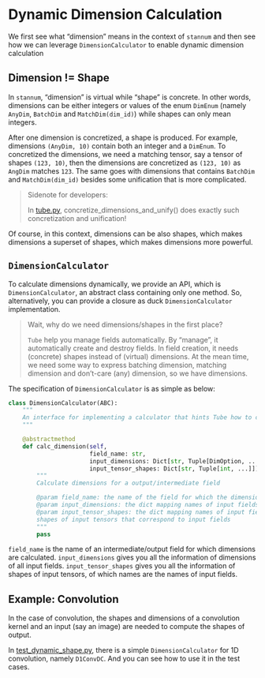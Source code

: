 # Dynamic Dimension Calculation

We first see what “dimension” means in the context of `stannum` and then see how we can leverage `DimensionCalculator` to enable dynamic dimension calculation

## Dimension != Shape

In `stannum`, “dimension” is virtual while “shape” is concrete. In other words, dimensions can be either integers or values of the enum `DimEnum` (namely `AnyDim`, `BatchDim` and `MatchDim(dim_id)`) while shapes can only mean integers.

After one dimension is concretized, a shape is produced. For example, dimensions `(AnyDim, 10)` contain both an integer and a `DimEnum`. To concretized the dimensions, we need a matching tensor, say a tensor of shapes `(123, 10)`, then the dimensions are concretized as `(123, 10)` as `AngDim` matches `123`. The same goes with dimensions that contains `BatchDim` and `MatchDim(dim_id)` besides some unification that is more complicated.

> Sidenote for developers: 
>
> In [tube.py](../../../src/stannum/tube.py), concretize_dimensions_and_unify() does exactly such concretization and unification!

Of course, in this context, dimensions can be also shapes, which makes dimensions a superset of shapes, which makes dimensions more powerful.

## `DimensionCalculator`

To calculate dimensions dynamically, we provide an API, which is `DimensionCalculator`, an abstract class containing only one method. So, alternatively, you can provide a closure as duck  `DimensionCalculator` implementation.

> Wait, why do we need dimensions/shapes in the first place?
>
> `Tube` help you manage fields automatically. By “manage”, it automatically create and destroy fields. In field creation, it needs (concrete) shapes instead of (virtual) dimensions. At the mean time, we need some way to express batching dimension, matching dimension and don’t-care (any) dimension, so we have dimensions.

The specification of `DimensionCalculator` is as simple as below:

```python
class DimensionCalculator(ABC):
    """
    An interface for implementing a calculator that hints Tube how to construct fields
    """

    @abstractmethod
    def calc_dimension(self,
                       field_name: str,
                       input_dimensions: Dict[str, Tuple[DimOption, ...]],
                       input_tensor_shapes: Dict[str, Tuple[int, ...]]) -> Tuple[DimOption, ...]:
        """
        Calculate dimensions for a output/intermediate field

        @param field_name: the name of the field for which the dimensions are calculated
        @param input_dimensions: the dict mapping names of input fields to input fields
        @param input_tensor_shapes: the dict mapping names of input fields to
        shapes of input tensors that correspond to input fields
        """
        pass
```

`field_name` is the name of an intermediate/output field for which dimensions are calculated. `input_dimensions` gives you all the information of dimensions of all input fields. `input_tensor_shapes` gives you all the information of shapes of input tensors, of which names are the names of input fields.

## Example: Convolution

In the case of convolution, the shapes and dimensions of a convolution kernel and an input (say an image) are needed to compute the shapes of output.

In [test_dynamic_shape.py](../../../tests/test_tube/test_dynamic_shape.py), there is a simple `DimensionCalculator` for 1D convolution, namely `D1ConvDC`. And you can see how to use it in the test cases.